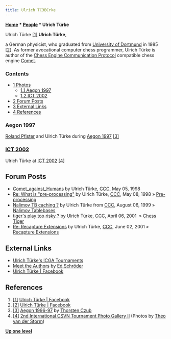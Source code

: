 ```yaml
---
title: Ulrich TC3BCrke
---
```

**[Home](Home "Home") \* [People](People "People") \* Ulrich Türke**



 [](https://de-de.facebook.com/ulrich.turke.79) Ulrich Türke <a id="cite-note-1" href="#cite-ref-1">[1]</a> 
**Ulrich Türke**,  

a German physicist, who graduated from [University of Dortmund](University_of_Dortmund "University of Dortmund") in 1985 <a id="cite-note-2" href="#cite-ref-2">[2]</a>. As former avocational computer chess programmer, Ulrich Türke is author of the [Chess Engine Communication Protocol](Chess_Engine_Communication_Protocol "Chess Engine Communication Protocol") compatible chess engine [Comet](Comet "Comet"). 



### Contents


* [1 Photos](#photos)
	+ [1.1 Aegon 1997](#aegon-1997)
	+ [1.2 ICT 2002](#ict-2002)
* [2 Forum Posts](#forum-posts)
* [3 External Links](#external-links)
* [4 References](#references)






### Aegon 1997


 [](http://www.thorstenczub.de/aegon.html) 
[Roland Pfister](Roland_Pfister "Roland Pfister") and Ulrich Türke during [Aegon 1997](Aegon_1997 "Aegon 1997") <a id="cite-note-3" href="#cite-ref-3">[3]</a>



### [ICT 2002](ICT_2002 "ICT 2002")


 [](File:UliTuerkeICT2002.jpg) 
Ulrich Türke at [ICT 2002](ICT_2002 "ICT 2002") <a id="cite-note-4" href="#cite-ref-4">[4]</a>



## Forum Posts


* [Comet\_against\_Humans](https://www.stmintz.com/ccc/index.php?id=17984) by Ulrich Türke, [CCC](CCC "CCC"), May 05, 1998
* [Re: What is "pre-processing"](https://www.stmintz.com/ccc/index.php?id=18203) by Ulrich Türke, [CCC](CCC "CCC"), May 08, 1998 » [Pre-processing](Piece-Square_Tables#Preprocessing "Piece-Square Tables")
* [Nalimov TB caching ?](https://www.stmintz.com/ccc/index.php?id=63720) by Ulrich Türke from [CCC](CCC "CCC"), August 06, 1999 » [Nalimov Tablebases](Nalimov_Tablebases "Nalimov Tablebases")
* [tiger's play too risky ?](https://www.stmintz.com/ccc/index.php?id=162125) by Ulrich Türke, [CCC](CCC "CCC"), April 06, 2001  » [Chess Tiger](Chess_Tiger "Chess Tiger")
* [Re: Recapture Extensions](https://www.stmintz.com/ccc/index.php?id=172988) by Ulrich Türke, [CCC](CCC "CCC"), June 02, 2001 » [Recapture Extensions](Recapture_Extensions "Recapture Extensions")


## External Links


* [Ulrich Türke's ICGA Tournaments](https://www.game-ai-forum.org/icga-tournaments/person.php?id=49)
* [Meet the Authors](http://www.rebel.nl/authors.htm) by [Ed Schröder](Ed_Schroder "Ed Schroder")
* [Ulrich Türke | Facebook](https://de-de.facebook.com/ulrich.turke.79)


## References


1. <a id="cite-ref-1" href="#cite-note-1">[1]</a> [Ulrich Türke | Facebook](https://de-de.facebook.com/ulrich.turke.79)
2. <a id="cite-ref-2" href="#cite-note-2">[2]</a> [Ulrich Türke | Facebook](https://de-de.facebook.com/ulrich.turke.79)
3. <a id="cite-ref-3" href="#cite-note-3">[3]</a> [Aegon 1996-97](http://www.thorstenczub.de/aegon.html) by [Thorsten Czub](Thorsten_Czub "Thorsten Czub")
4. <a id="cite-ref-4" href="#cite-note-4">[4]</a> [2nd International CSVN Tournament Photo Gallery II](http://old.csvn.nl/gallery17.html) (Photos by [Theo van der Storm](Theo_van_der_Storm "Theo van der Storm"))

**[Up one level](People "People")**







 
